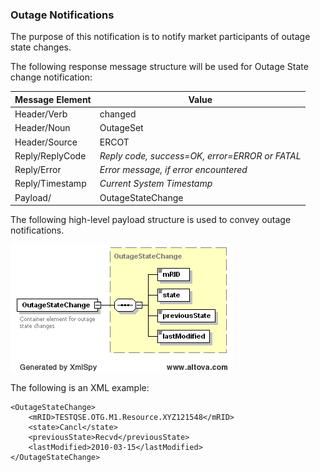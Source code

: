 ### Outage Notifications

The purpose of this notification is to notify market participants of
outage state changes.

The following response message structure will be used for Outage State
change notification:

| <span class="mark">Message Element</span> | <span class="mark">Value</span>                |
|-------------------------------------------|------------------------------------------------|
| Header/Verb                               | changed                                        |
| Header/Noun                               | OutageSet                                      |
| Header/Source                             | ERCOT                                          |
| Reply/ReplyCode                           | *Reply code, success=OK, error=ERROR or FATAL* |
| Reply/Error                               | *Error message, if error encountered*          |
| Reply/Timestamp                           | *Current System Timestamp*                     |
| Payload/                                  | OutageStateChange                              |

The following high-level payload structure is used to convey outage
notifications.

![Outage State Change Structure](../Images/OutageStateChange_Structure.png)

The following is an XML example:

~~~
<OutageStateChange>
    <mRID>TESTQSE.OTG.M1.Resource.XYZ121548</mRID>
    <state>Cancl</state>
    <previousState>Recvd</previousState>
    <lastModified>2010-03-15</lastModified>
</OutageStateChange>
~~~
